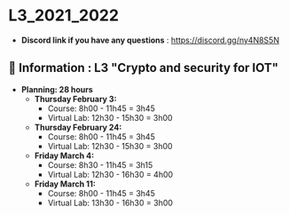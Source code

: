 # L3_2021_2022

* **Discord link if you have any questions** : https://discord.gg/ny4N8S5N

## 📢 Information : L3 "Crypto and security for IOT"

* **Planning: 28 hours**
    * **Thursday February 3:**
        - Course: 8h00 - 11h45 = 3h45
        - Virtual Lab: 12h30 - 15h30 = 3h00
    * **Thursday February 24:**
        - Course: 8h00 - 11h45 = 3h45
        - Virtual Lab: 12h30 - 15h30 = 3h00
    * **Friday March 4:**
        - Course: 8h30 - 11h45 = 3h15
        - Virtual Lab: 12h30 - 16h30 = 4h00
    * **Friday March 11:**
        - Course: 8h00 - 11h45 = 3h45
        - Virtual Lab: 13h30 - 16h30 = 3h00
